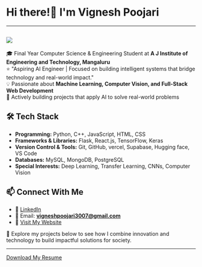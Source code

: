 # Hi there!👋 I'm Vignesh Poojari  
---
![](https://komarev.com/ghpvc/?username=vignesh-p3007&label=Profile%20views&color=blue&style=flat)
---
🎓 Final Year Computer Science & Engineering Student at **A J Institute of Engineering and Technology, Mangaluru**   
⭐ "Aspiring AI Engineer | Focused on building intelligent systems that bridge technology and real-world impact."  
💡 Passionate about **Machine Learning, Computer Vision, and Full-Stack Web Development**  
🚀 Actively building projects that apply AI to solve real-world problems

## 🛠️ Tech Stack
- **Programming:** Python, C++, JavaScript, HTML, CSS  
- **Frameworks & Libraries:** Flask, React.js, TensorFlow, Keras 
- **Version Control & Tools:** Git, GitHub, vercel, Supabase, Hugging face, VS Code
- **Databases:** MySQL, MongoDB, PostgreSQL
- **Special Interests:** Deep Learning, Transfer Learning, CNNs, Computer Vision    

## 📫 Connect With Me
- 💼 [LinkedIn](https://www.linkedin.com/in/vignesh-p3007)  
- 📧 Email: **vigneshpoojari3007@gmail.com**
- 🔗 [Visit My Website](https://vignesh-p3007.github.io/portfolio)

📂 Explore my projects below to see how I combine innovation and technology to build impactful solutions for society.  

---
[Download My Resume](Vignesh-Full-Stack-Developer.pdf)
